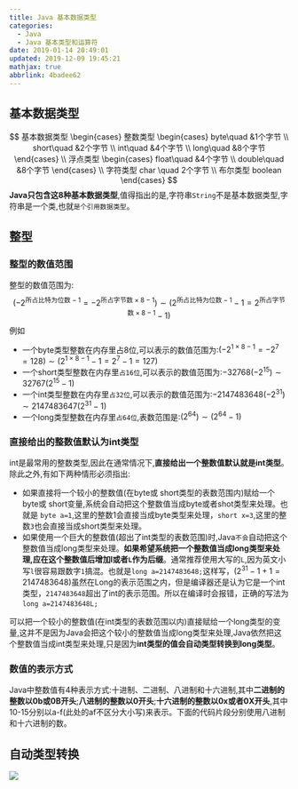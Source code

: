 ```yaml
---
title: Java 基本数据类型
categories: 
  - Java
  - Java 基本类型和运算符
date: 2019-01-14 20:49:01
updated: 2019-12-09 19:45:21
mathjax: true
abbrlink: 4badee62
---
```

## 基本数据类型  ##
$$
基本数据类型
\begin{cases}
整数类型
\begin{cases}
byte\quad &1个字节 \\
short\quad &2个字节 \\
int\quad &4个字节 \\
long\quad &8个字节
\end{cases} \\
浮点类型 \begin{cases}
float\quad &4个字节 \\
double\quad &8个字节
\end{cases} \\
字符类型 char \quad 2个字节 \\
布尔类型 boolean
\end{cases}
$$
**Java只包含这8种基本数据类型**,值得指出的是,字符串`String`不是基本数据类型,字符串是一个类,也就`是个引用数据类型`。
## 整型 ##
### 整型的数值范围 ###
整型的数值范围为:
 $$(-2^{\text{所占比特为位数}-1}=-2^{\text{所占字节数}\times 8-1})\sim (2^{\text{所占比特为位数}-1}-1=2^{\text{所占字节数}\times 8-1}-1)$$例如
- 一个byte类型整数在内存里占8位,可以表示的数值范围为:$(-2^{1\times 8 -1}=-2^7=128)\sim (2^{1\times 8 -1}-1=2^7-1=127)$
- 一个short类型整数在内存里`占16位`,可以表示的数值范围为:$-32768(-2^{15})\sim 32767(2^{15}-1)$
- 一个int类型整数在内存里`占32位`,可以表示的数值范围为:$-2147483648(-2^{31})\sim 2147483647(2^{31}-1)$
- 一个long类型整数在内存里`占64位`,表数范围是:$(2^{64})\sim (2^{64}-1)$

### 直接给出的整数值默认为int类型 ###
int是最常用的整数类型,因此在通常情况下,**直接给出一个整数值默认就是int类型**。除此之外,有如下两种情形必须指出:
- 如果直接将一个较小的整数值(在byte或 short类型的表数范围内)赋给一个byte或 short变量,系统会自动把这个整数值当成byte或者shot类型来处理。也就是 `byte a=1`,这里的整数1会直接当成byte类型来处理，`short x=3`,这里的整数`3`也会直接当成short类型来处理。
- 如果使用一个巨大的整数值(超出了int类型的表数范围)时,Java`不会`自动把这个整数值当成long类型来处理。**如果希望系统把一个整数值当成long类型来处理,应在这个整数值后增加l或者`L`作为后缀**。通常推荐使用大写的`L`,因为英文小写`l`很容易跟数字`1`搞混。也就是`long a=2147483648;`这样写，$(2^31-1+1=2147483648)$虽然在Long的表示范围之内，但是编译器还是认为它是一个int类型，`2147483648`超出了int的表示范围。所以在编译时会报错，正确的写法为`long a=2147483648L;`

可以把一个较小的整数值(在int类型的表数范围以内)直接赋给一个long类型的变量,这并不是因为Java会把这个较小的整数值当成long类型来处理,Java依然把这个整数值当成int类型来处理,只是因为**int类型的值会自动类型转换到long类型**。
### 数值的表示方式 ###
Java中整数值有4种表示方式:十进制、二进制、八进制和十六进制,其中**二进制的整数以0b或0B开头**;**八进制的整数以0开头**;**十六进制的整数以0x或者0X开头**,其中10-15分别以a-f(此处的af不区分大小写)来表示。下面的代码片段分别使用八进制和十六进制的数。

## 自动类型转换 ##
![](https://image-1257720033.cos.ap-shanghai.myqcloud.com/blog/Java/ShuJuLeiXing/1.png)